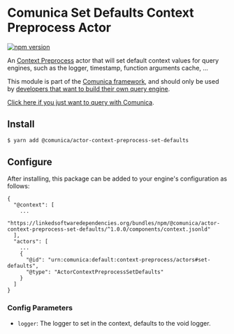# Comunica Set Defaults Context Preprocess Actor

[![npm version](https://badge.fury.io/js/%40comunica%2Factor-context-preprocess-set-defaults.svg)](https://www.npmjs.com/package/@comunica/actor-context-preprocess-set-defaults)

An [Context Preprocess](https://github.com/comunica/comunica/tree/master/packages/bus-context-preprocess) actor
that will set default context values for query engines, such as the logger, timestamp, function arguments cache, ...

This module is part of the [Comunica framework](https://github.com/comunica/comunica),
and should only be used by [developers that want to build their own query engine](https://comunica.dev/docs/modify/).

[Click here if you just want to query with Comunica](https://comunica.dev/docs/query/).

## Install

```bash
$ yarn add @comunica/actor-context-preprocess-set-defaults
```

## Configure

After installing, this package can be added to your engine's configuration as follows:
```text
{
  "@context": [
    ...
    "https://linkedsoftwaredependencies.org/bundles/npm/@comunica/actor-context-preprocess-set-defaults/^1.0.0/components/context.jsonld"  
  ],
  "actors": [
    ...
    {
      "@id": "urn:comunica:default:context-preprocess/actors#set-defaults",
      "@type": "ActorContextPreprocessSetDefaults"
    }
  ]
}
```

### Config Parameters

* `logger`: The logger to set in the context, defaults to the void logger.
